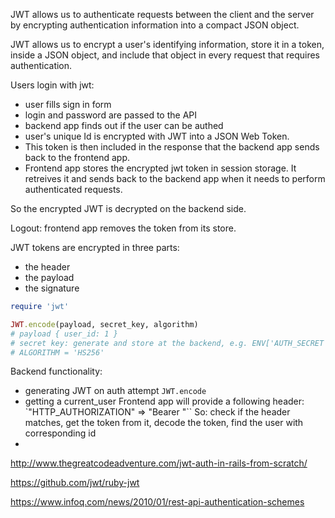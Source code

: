 
JWT allows us to authenticate requests between the client and the server by encrypting authentication information into a compact JSON object.

JWT allows us to encrypt a user's identifying information, store it in a token, inside a JSON object, and include that object in every request that requires authentication.

Users login with jwt:
- user fills sign in form
- login and password are passed to the API
- backend app finds out if the user can be authed
- user's unique Id is encrypted with JWT into a JSON Web Token.
- This token is then included in the response that the backend app sends back to the frontend app.
- Frontend app stores the encrypted jwt token in session storage. It retreives it and sends back to the backend app when it needs to perform authenticated requests.

So the encrypted JWT is decrypted on the backend side.

Logout: frontend app removes the token from its store.

JWT tokens are encrypted in three parts:
- the header
- the payload
- the signature

```ruby
require 'jwt'

JWT.encode(payload, secret_key, algorithm)
# payload { user_id: 1 }
# secret key: generate and store at the backend, e.g. ENV['AUTH_SECRET']
# ALGORITHM = 'HS256'
```

Backend functionality:
- generating JWT on auth attempt `JWT.encode`
- getting a current_user
Frontend app will provide a following header:
`"HTTP_AUTHORIZATION" => "Bearer <super encoded JWT>"``
So: check if the header matches, get the token from it, decode the token, find the user with corresponding id
- 



http://www.thegreatcodeadventure.com/jwt-auth-in-rails-from-scratch/

https://github.com/jwt/ruby-jwt

https://www.infoq.com/news/2010/01/rest-api-authentication-schemes